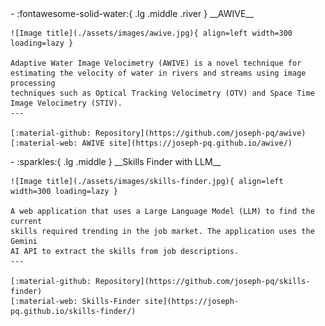 <div class="grid cards" markdown>
-   :fontawesome-solid-water:{ .lg .middle .river } __AWIVE__

    ![Image title](./assets/images/awive.jpg){ align=left width=300 loading=lazy }

    Adaptive Water Image Velocimetry (AWIVE) is a novel technique for
    estimating the velocity of water in rivers and streams using image processing
    techniques such as Optical Tracking Velocimetry (OTV) and Space Time
    Image Velocimetry (STIV).
    ---

    [:material-github: Repository](https://github.com/joseph-pq/awive)
    [:material-web: AWIVE site](https://joseph-pq.github.io/awive/)
</div>

<div class="grid cards" markdown>
-   :sparkles:{ .lg .middle } __Skills Finder with LLM__

    ![Image title](./assets/images/skills-finder.jpg){ align=left width=300 loading=lazy }

    A web application that uses a Large Language Model (LLM) to find the current
    skills required trending in the job market. The application uses the Gemini
    AI API to extract the skills from job descriptions.
    ---

    [:material-github: Repository](https://github.com/joseph-pq/skills-finder)
    [:material-web: Skills-Finder site](https://joseph-pq.github.io/skills-finder/)
</div>
